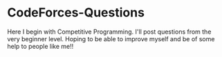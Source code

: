 # CodeForces-Questions
Here I begin with Competitive Programming. 
I'll post questions from the very beginner level.
Hoping to be able to improve myself and be of some help to people like me!!
